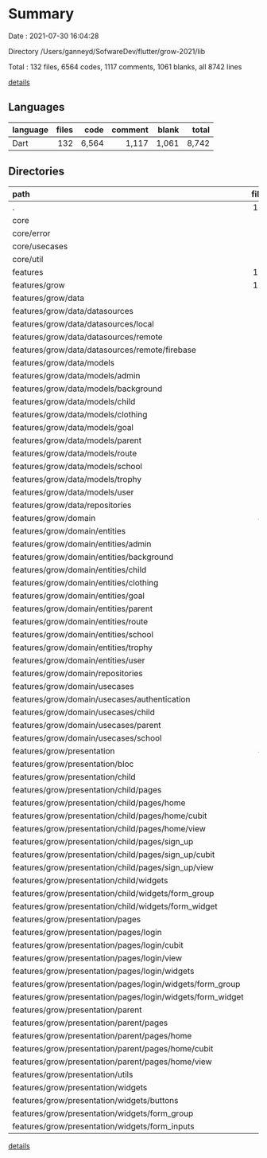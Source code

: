 # Summary

Date : 2021-07-30 16:04:28

Directory /Users/ganneyd/SofwareDev/flutter/grow-2021/lib

Total : 132 files,  6564 codes, 1117 comments, 1061 blanks, all 8742 lines

[details](details.md)

## Languages
| language | files | code | comment | blank | total |
| :--- | ---: | ---: | ---: | ---: | ---: |
| Dart | 132 | 6,564 | 1,117 | 1,061 | 8,742 |

## Directories
| path | files | code | comment | blank | total |
| :--- | ---: | ---: | ---: | ---: | ---: |
| . | 132 | 6,564 | 1,117 | 1,061 | 8,742 |
| core | 12 | 123 | 98 | 41 | 262 |
| core/error | 2 | 61 | 50 | 19 | 130 |
| core/usecases | 1 | 10 | 0 | 4 | 14 |
| core/util | 9 | 52 | 48 | 18 | 118 |
| features | 117 | 6,312 | 1,005 | 1,006 | 8,323 |
| features/grow | 117 | 6,312 | 1,005 | 1,006 | 8,323 |
| features/grow/data | 26 | 1,992 | 226 | 251 | 2,469 |
| features/grow/data/datasources | 3 | 143 | 45 | 20 | 208 |
| features/grow/data/datasources/local | 1 | 0 | 0 | 1 | 1 |
| features/grow/data/datasources/remote | 1 | 141 | 44 | 17 | 202 |
| features/grow/data/datasources/remote/firebase | 1 | 141 | 44 | 17 | 202 |
| features/grow/data/models | 18 | 1,429 | 107 | 175 | 1,711 |
| features/grow/data/models/admin | 1 | 0 | 0 | 1 | 1 |
| features/grow/data/models/background | 1 | 0 | 0 | 1 | 1 |
| features/grow/data/models/child | 3 | 477 | 32 | 48 | 557 |
| features/grow/data/models/clothing | 1 | 0 | 0 | 1 | 1 |
| features/grow/data/models/goal | 1 | 0 | 0 | 1 | 1 |
| features/grow/data/models/parent | 3 | 390 | 32 | 45 | 467 |
| features/grow/data/models/route | 1 | 0 | 0 | 1 | 1 |
| features/grow/data/models/school | 3 | 369 | 23 | 45 | 437 |
| features/grow/data/models/trophy | 1 | 0 | 0 | 1 | 1 |
| features/grow/data/models/user | 2 | 184 | 20 | 30 | 234 |
| features/grow/data/repositories | 5 | 420 | 74 | 56 | 550 |
| features/grow/domain | 44 | 2,072 | 352 | 387 | 2,811 |
| features/grow/domain/entities | 18 | 1,416 | 136 | 219 | 1,771 |
| features/grow/domain/entities/admin | 1 | 10 | 6 | 5 | 21 |
| features/grow/domain/entities/background | 2 | 242 | 15 | 32 | 289 |
| features/grow/domain/entities/child | 1 | 23 | 11 | 11 | 45 |
| features/grow/domain/entities/clothing | 2 | 238 | 15 | 30 | 283 |
| features/grow/domain/entities/goal | 2 | 290 | 14 | 30 | 334 |
| features/grow/domain/entities/parent | 1 | 18 | 9 | 9 | 36 |
| features/grow/domain/entities/route | 2 | 207 | 16 | 30 | 253 |
| features/grow/domain/entities/school | 1 | 17 | 7 | 7 | 31 |
| features/grow/domain/entities/trophy | 3 | 320 | 20 | 48 | 388 |
| features/grow/domain/entities/user | 1 | 26 | 19 | 12 | 57 |
| features/grow/domain/repositories | 4 | 56 | 64 | 25 | 145 |
| features/grow/domain/usecases | 22 | 600 | 152 | 143 | 895 |
| features/grow/domain/usecases/authentication | 2 | 47 | 10 | 11 | 68 |
| features/grow/domain/usecases/child | 9 | 280 | 77 | 64 | 421 |
| features/grow/domain/usecases/parent | 7 | 194 | 52 | 48 | 294 |
| features/grow/domain/usecases/school | 1 | 14 | 3 | 4 | 21 |
| features/grow/presentation | 46 | 2,214 | 424 | 366 | 3,004 |
| features/grow/presentation/bloc | 3 | 107 | 34 | 33 | 174 |
| features/grow/presentation/child | 19 | 1,200 | 158 | 143 | 1,501 |
| features/grow/presentation/child/pages | 14 | 1,018 | 133 | 130 | 1,281 |
| features/grow/presentation/child/pages/home | 6 | 421 | 33 | 53 | 507 |
| features/grow/presentation/child/pages/home/cubit | 3 | 205 | 23 | 40 | 268 |
| features/grow/presentation/child/pages/home/view | 3 | 216 | 10 | 13 | 239 |
| features/grow/presentation/child/pages/sign_up | 8 | 597 | 100 | 77 | 774 |
| features/grow/presentation/child/pages/sign_up/cubit | 3 | 417 | 70 | 61 | 548 |
| features/grow/presentation/child/pages/sign_up/view | 5 | 180 | 30 | 16 | 226 |
| features/grow/presentation/child/widgets | 4 | 180 | 25 | 12 | 217 |
| features/grow/presentation/child/widgets/form_group | 1 | 32 | 17 | 4 | 53 |
| features/grow/presentation/child/widgets/form_widget | 3 | 148 | 8 | 8 | 164 |
| features/grow/presentation/pages | 7 | 290 | 38 | 52 | 380 |
| features/grow/presentation/pages/login | 6 | 278 | 36 | 49 | 363 |
| features/grow/presentation/pages/login/cubit | 3 | 163 | 23 | 39 | 225 |
| features/grow/presentation/pages/login/view | 1 | 54 | 5 | 4 | 63 |
| features/grow/presentation/pages/login/widgets | 2 | 61 | 8 | 6 | 75 |
| features/grow/presentation/pages/login/widgets/form_group | 1 | 8 | 5 | 3 | 16 |
| features/grow/presentation/pages/login/widgets/form_widget | 1 | 53 | 3 | 3 | 59 |
| features/grow/presentation/parent | 4 | 241 | 26 | 42 | 309 |
| features/grow/presentation/parent/pages | 4 | 241 | 26 | 42 | 309 |
| features/grow/presentation/parent/pages/home | 4 | 241 | 26 | 42 | 309 |
| features/grow/presentation/parent/pages/home/cubit | 3 | 188 | 22 | 37 | 247 |
| features/grow/presentation/parent/pages/home/view | 1 | 53 | 4 | 5 | 62 |
| features/grow/presentation/utils | 2 | 6 | 4 | 7 | 17 |
| features/grow/presentation/widgets | 11 | 370 | 164 | 89 | 623 |
| features/grow/presentation/widgets/buttons | 1 | 63 | 7 | 4 | 74 |
| features/grow/presentation/widgets/form_group | 2 | 12 | 5 | 4 | 21 |
| features/grow/presentation/widgets/form_inputs | 4 | 157 | 21 | 21 | 199 |

[details](details.md)